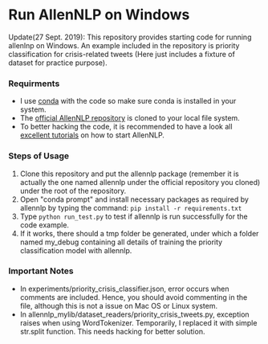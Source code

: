 # Run AllenNLP on Windows

Update(27 Sept. 2019): This repository provides starting code for running allenlnp on Windows. An example included in the repository is priority classification for crisis-related tweets (Here just includes a fixture of dataset for practice purpose).

### Requirments
- I use [conda](https://docs.anaconda.com/anaconda/install/windows/) with the code so make sure conda is installed in your system.
- The [official AllenNLP repository](https://github.com/allenai/allennlp) is cloned to your local file system.
- To better hacking the code, it is recommended to have a look all [excellent tutorials](https://github.com/allenai/allennlp/tree/master/tutorials) on how to start AllenNLP.

### Steps of Usage
1. Clone this repository and put the allennlp package (remember it is actually the one named allennlp  under the official repository you cloned) under the root of the repository.
2. Open "conda prompt" and install necessary packages as required by allennlp by typing the command: `pip install -r requirements.txt`
3. Type `python run_test.py` to test if allennlp is run successfully for the code example.
4. If it works, there should a tmp folder be generated, under which a folder named my_debug containing all details of training the priority classification model with allennlp.

### Important Notes
- In experiments/priority_crisis_classifier.json, error occurs when comments are included. Hence, you should avoid commenting in the file, although this is not a issue on Mac OS or Linux system.
- In allennlp_mylib/dataset_readers/priority_crisis_tweets.py, exception raises when using WordTokenizer. Temporarily, I replaced it with simple str.split function. This needs hacking for better solution. 